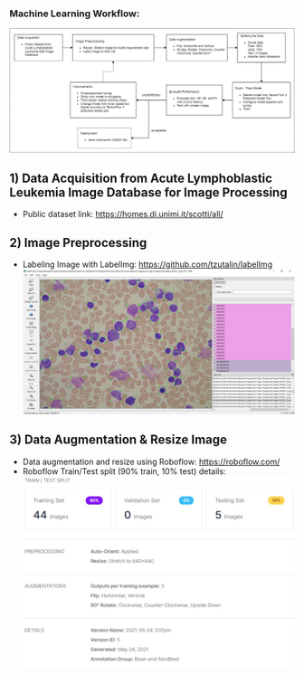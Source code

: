 ### Machine Learning Workflow:
![workflow](workflow.png)

## 1) Data Acquisition from Acute Lymphoblastic Leukemia Image Database for Image Processing
- Public dataset link: https://homes.di.unimi.it/scotti/all/

## 2) Image Preprocessing
- Labeling Image with LabelImg: https://github.com/tzutalin/labelImg
![labelimg-documentation](labelimg-documentation.jpg)

## 3) Data Augmentation & Resize Image
- Data augmentation and resize using Roboflow: https://roboflow.com/
- Roboflow Train/Test split (90% train, 10% test) details:
![roboflow-documentation-1](roboflow-documentation-1.jpg)
